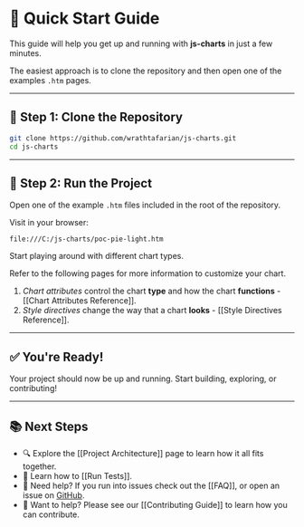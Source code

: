 # 🚀 Quick Start Guide

This guide will help you get up and running with **js-charts** in just a few minutes.

The easiest approach is to clone the repository and then open one of the examples `.htm` pages.

---

## 🧱 Step 1: Clone the Repository

```bash
git clone https://github.com/wrathtafarian/js-charts.git
cd js-charts
```

---

## 🚀 Step 2: Run the Project

Open one of the example `.htm` files included in the root of the repository.

Visit in your browser:

```
file:///C:/js-charts/poc-pie-light.htm
```

Start playing around with different chart types.

Refer to the following pages for more information to customize your chart.
1. *Chart attributes* control the chart **type** and how the chart **functions** - [[Chart Attributes Reference]].
2. *Style directives* change the way that a chart **looks** - [[Style Directives Reference]].

---

## ✅ You're Ready!

Your project should now be up and running. Start building, exploring, or contributing!

---

## 📚 Next Steps

- 🔍 Explore the [[Project Architecture]] page to learn how it all fits together.
- 🧪 Learn how to [[Run Tests]].
- 🙋 Need help? If you run into issues check out the [[FAQ]], or open an issue on [GitHub](https://github.com/wrathtafarian/js-charts/issues).
- 🤝 Want to help? Please see our [[Contributing Guide]] to learn how you can contribute.